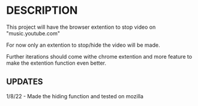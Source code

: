 # DESCRIPTION

This project will have the browser extention to stop video on 
"music.youtube.com"

For now only an extention to stop/hide the video will be made.

Further iterations should come withe chrome extention and more feature 
to make the extention function even better.

## UPDATES

1/8/22 - Made the hiding function and tested on mozilla
